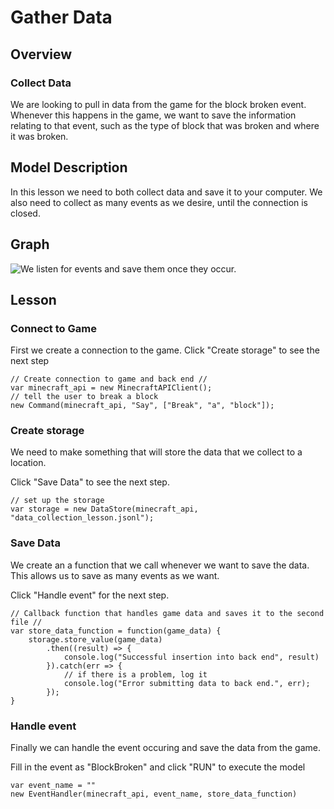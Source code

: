 # Gather Data

## Overview
### Collect Data

We are looking to pull in data from the game for the block broken event. Whenever this
happens in the game, we want to save the information relating to that event, such as the type of
block that was broken and where it was broken.

## Model Description

In this lesson we need to both collect data and save it to your computer. We also need to collect as
many events as we desire, until the connection is closed.

## Graph 
![We listen for events and save them once they occur.](../static/includes/data_store.png)

## Lesson
### Connect to Game
First we create a connection to the game. Click "Create storage" to see the next step
```
// Create connection to game and back end //
var minecraft_api = new MinecraftAPIClient();
// tell the user to break a block
new Command(minecraft_api, "Say", ["Break", "a", "block"]);
```

### Create storage
We need to make something that will store the data that we collect to a location.

Click "Save Data" to see the next step.

```
// set up the storage
var storage = new DataStore(minecraft_api, "data_collection_lesson.jsonl");
```

### Save Data
We create an a function that we call whenever we want to save the data.
This allows us to save as many events as we want.

Click "Handle event" for the next step.

```
// Callback function that handles game data and saves it to the second file //
var store_data_function = function(game_data) {
    storage.store_value(game_data)
        .then((result) => {
            console.log("Successful insertion into back end", result)
        }).catch(err => {
            // if there is a problem, log it
            console.log("Error submitting data to back end.", err);
        });
}
```

### Handle event
Finally we can handle the event occuring and save the data from the game.

Fill in the event as "BlockBroken" and click "RUN" to execute the model

```
var event_name = ""
new EventHandler(minecraft_api, event_name, store_data_function)
```
